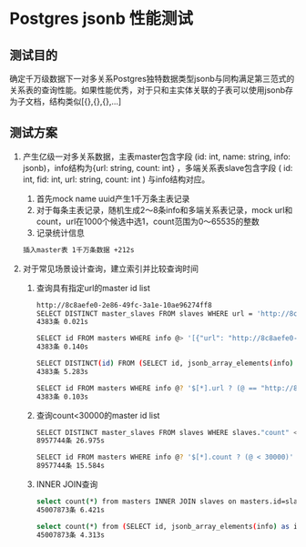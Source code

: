 # Postgres jsonb 性能测试

## 测试目的

确定千万级数据下一对多关系Postgres独特数据类型jsonb与同构满足第三范式的关系表的查询性能。如果性能优秀，对于只和主实体关联的子表可以使用jsonb存为子文档，结构类似[{},{},{},...]

## 测试方案

1. 产生亿级一对多关系数据，主表master包含字段 (id: int, name: string, info: jsonb)，info结构为{url: string, count: int} ，多端关系表slave包含字段 ( id: int, fid: int, url: string, count: int ) 与info结构对应。

   1. 首先mock name uuid产生1千万条主表记录
   2. 对于每条主表记录，随机生成2～8条info和多端关系表记录，mock url和count，url在1000个候选中选1，count范围为0～65535的整数
   3. 记录统计信息

   ``` bash
   插入master表 1千万条数据 +212s
   ```

2. 对于常见场景设计查询，建立索引并比较查询时间

   1. 查询具有指定url的master id list

      ``` bash
      http://8c8aefe0-2e86-49fc-3a1e-10ae96274ff8
      SELECT DISTINCT master_slaves FROM slaves WHERE url = 'http://8c8aefe0-2e86-49fc-3a1e-10ae96274ff8'
      4383条 0.021s
      
      SELECT id FROM masters WHERE info @> '[{"url": "http://8c8aefe0-2e86-49fc-3a1e-10ae96274ff8"}]'::jsonb;
      4383条 0.140s
      
      SELECT DISTINCT(id) FROM (SELECT id, jsonb_array_elements(info) as info FROM masters) AS expandedtest WHERE info->>'url' = 'http://8c8aefe0-2e86-49fc-3a1e-10ae96274ff8'
      4383条 5.283s
      
      SELECT id FROM masters WHERE info @? '$[*].url ? (@ == "http://8c8aefe0-2e86-49fc-3a1e-10ae96274ff8")'
      4383条 0.103s
      ```

   2. 查询count<30000的master id list

      ``` bash
      SELECT DISTINCT master_slaves FROM slaves WHERE slaves."count" < 30000
      8957744条 26.975s
      
      SELECT id FROM masters WHERE info @? '$[*].count ? (@ < 30000)'
      8957744条 15.584s
      ```

   3. INNER JOIN查询

      ``` bash
      select count(*) from masters INNER JOIN slaves on masters.id=slaves.master_slaves
      45007873条 6.421s
      
      select count(*) from (SELECT id, jsonb_array_elements(info) as info FROM masters) AS expandedtest
      45007873条 4.313s
      ```

      

   



